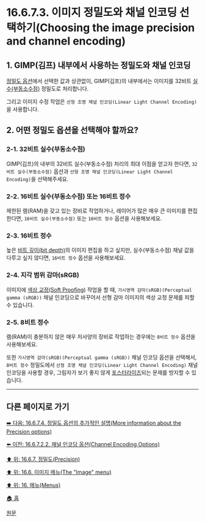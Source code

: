 # 16.6.7.3. 이미지 정밀도와 채널 인코딩 선택하기(Choosing the image precision and channel encoding)

<a id="16-06-07-03-s1"></a>

## 1. GIMP(김프) 내부에서 사용하는 정밀도와 채널 인코딩
[정밀도 옵션](./16-06-07-02-00-the_contents_of_the_precision_submenu.md)에서 선택한 값과 상관없이, GIMP(김프)의 내부에서는 이미지를 32비트 [실수(부동소수점)](./19-glossaryx-floating_point.md) 정밀도로 처리합니다.

그리고 이미지 수정 작업은 `선형 조명 채널 인코딩(Linear Light Channel Encoding)`을 사용합니다.

<a id="16-06-07-03-s2"></a>

## 2. 어떤 정밀도 옵션을 선택해야 할까요?

<a id="16-06-07-03-s2-01"></a>

### 2-1. 32비트 실수(부동소수점)
GIMP(김프)의 내부의 32비트 실수(부동소수점) 처리의 최대 이점을 얻고자 한다면, `32비트 실수(부동소수점)` 옵션과 `선형 조명 채널 인코딩(Linear Light Channel Encoding)`을 선택해주세요.

<a id="16-06-07-03-s2-02"></a>

### 2-2. 16비트 실수(부동소수점) 또는 16비트 정수
제한된 램(RAM)을 갖고 있는 장비로 작업하거나, 레이어가 많은 매우 큰 이미지를 편집한다면, `16비트 실수(부동소수점)` 또는 `16비트 정수` 옵션을 사용해보세요.

<a id="16-06-07-03-s2-03"></a>

### 2-3. 16비트 정수
높은 [비트 깊이(bit depth)](./19-glossaryx-bit_depth.md)의 이미지 편집을 하고 싶지만, 실수(부동소수점) 채널 값을 다루고 싶지 않다면, `16비트 정수` 옵션을 사용해보세요.

<a id="16-06-07-03-s2-04"></a>

### 2-4. 지각 범위 감마(sRGB)
이미지에 [색상 교정(Soft Proofing)](./19-glossaryx-soft_proofing.md) 작업을 할 때, `가시영역 감마(sRGB)(Perceptual gamma (sRGB))` 채널 인코딩으로 바꾸어서 선형 감마 이미지의 색상 교정 문제를 피할 수 있습니다.

<a id="16-06-07-03-s2-05"></a>

### 2-5. 8비트 정수
램(RAM)이 충분하지 않은 매우 저사양의 장비로 작업하는 경우에는 `8비트 정수` 옵션을 사용해보세요.

또한 `가시영역 감마(sRGB)(Perceptual gamma (sRGB))` 채널 인코딩 옵션을 선택해서, `8비트 정수` 정밀도에서 `선형 조명 채널 인코딩(Linear Light Channel Encoding)` 채널 인코딩을 사용할 경우, 그림자가 보기 좋지 않게 [포스터라이즈](./16-08-57-00-posterize.md)되는 문제를 방지할 수 있습니다.

***

## 다른 페이지로 가기

[➡️ 다음: 16.6.7.4. 정밀도 옵션의 추가적인 설명(More information about the Precision options)](./16-06-07-04-00-more_information_about_the_precision_options.md)

[⬅️ 이전: 16.6.7.2.2. 채널 인코딩 옵션(Channel Encoding Options)](./16-06-07-02-02-channel_encoding_options.md)

[⬆️ 위: 16.6.7. 정밀도(Precision)](./16-06-07-00-precision.md)

[⬆️ 위: 16.6. 이미지 메뉴(The "Image" menu)](./16-06-00-the-image-menu.md)

[⬆️ 위: 16. 메뉴(Menus)](./16-00-menus.md)

[🏠 홈](./00-home.md)

[원문](https://docs.gimp.org/2.10/ko/gimp-image-precision.html#gimp-image-choosing-precision-encoding)